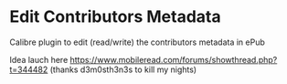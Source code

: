 # Edit Contributors Metadata

Calibre plugin to edit (read/write) the contributors metadata in ePub

Idea lauch here https://www.mobileread.com/forums/showthread.php?t=344482 (thanks d3m0sth3n3s to kill my nights)